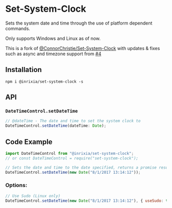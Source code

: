 # Set-System-Clock

Sets the system date and time through the use of platform dependent commands.

Only supports Windows and Linux as of now.

This is a fork of [@ConnorChristie/Set-System-Clock](https://github.com/ConnorChristie/Set-System-Clock) with updates & fixes such as async and timezone support from [#4](https://github.com/ConnorChristie/Set-System-Clock/pull/4)

## Installation

```
npm i @inrixia/set-system-clock -s
```

## API

### `DateTimeControl.setDateTime`

```js
// @dateTime - The date and time to set the system clock to
DateTimeControl.setDateTime(dateTime: Date);
```

## Code Example

```js
import DateTimeControl from "@inrixia/set-system-clock";
// or const DateTimeControl = require("set-system-clock");

// Sets the date and time to the date specified, returns a promise resolves once date/time is set
DateTimeControl.setDateTime(new Date("8/1/2017 13:14:12"));
```

### Options:

```js
// Use Sudo (Linux only)
DateTimeControl.setDateTime(new Date("8/1/2017 13:14:12"), { useSudo: true });
```
